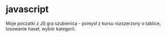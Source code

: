# javascript
Moje poczatki z JS
gra szubienica - pomysł z kursu rozszerzony o tablice, losowanie haseł, wybór kategorii.
